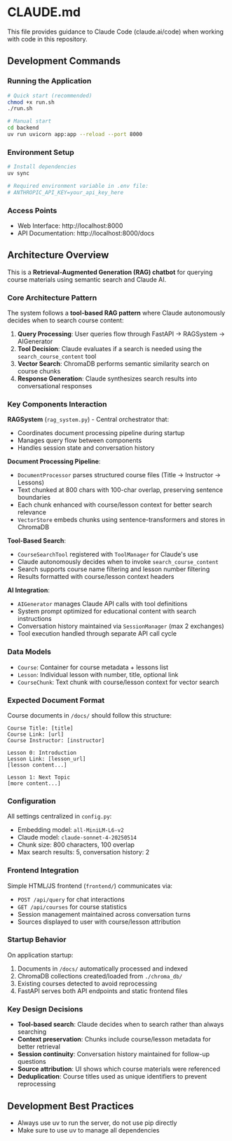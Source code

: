 # CLAUDE.md

This file provides guidance to Claude Code (claude.ai/code) when working with code in this repository.

## Development Commands

### Running the Application
```bash
# Quick start (recommended)
chmod +x run.sh
./run.sh

# Manual start
cd backend
uv run uvicorn app:app --reload --port 8000
```

### Environment Setup
```bash
# Install dependencies
uv sync

# Required environment variable in .env file:
# ANTHROPIC_API_KEY=your_api_key_here
```

### Access Points
- Web Interface: http://localhost:8000
- API Documentation: http://localhost:8000/docs

## Architecture Overview

This is a **Retrieval-Augmented Generation (RAG) chatbot** for querying course materials using semantic search and Claude AI.

### Core Architecture Pattern
The system follows a **tool-based RAG pattern** where Claude autonomously decides when to search course content:

1. **Query Processing**: User queries flow through FastAPI → RAGSystem → AIGenerator
2. **Tool Decision**: Claude evaluates if a search is needed using the `search_course_content` tool
3. **Vector Search**: ChromaDB performs semantic similarity search on course chunks
4. **Response Generation**: Claude synthesizes search results into conversational responses

### Key Components Interaction

**RAGSystem** (`rag_system.py`) - Central orchestrator that:
- Coordinates document processing pipeline during startup
- Manages query flow between components
- Handles session state and conversation history

**Document Processing Pipeline**:
- `DocumentProcessor` parses structured course files (Title → Instructor → Lessons)
- Text chunked at 800 chars with 100-char overlap, preserving sentence boundaries
- Each chunk enhanced with course/lesson context for better search relevance
- `VectorStore` embeds chunks using sentence-transformers and stores in ChromaDB

**Tool-Based Search**:
- `CourseSearchTool` registered with `ToolManager` for Claude's use
- Claude autonomously decides when to invoke `search_course_content`
- Search supports course name filtering and lesson number filtering
- Results formatted with course/lesson context headers

**AI Integration**:
- `AIGenerator` manages Claude API calls with tool definitions
- System prompt optimized for educational content with search instructions
- Conversation history maintained via `SessionManager` (max 2 exchanges)
- Tool execution handled through separate API call cycle

### Data Models
- `Course`: Container for course metadata + lessons list
- `Lesson`: Individual lesson with number, title, optional link
- `CourseChunk`: Text chunk with course/lesson context for vector search

### Expected Document Format
Course documents in `/docs/` should follow this structure:
```
Course Title: [title]
Course Link: [url]  
Course Instructor: [instructor]

Lesson 0: Introduction
Lesson Link: [lesson_url]
[lesson content...]

Lesson 1: Next Topic
[more content...]
```

### Configuration
All settings centralized in `config.py`:
- Embedding model: `all-MiniLM-L6-v2`
- Claude model: `claude-sonnet-4-20250514`
- Chunk size: 800 characters, 100 overlap
- Max search results: 5, conversation history: 2

### Frontend Integration
Simple HTML/JS frontend (`frontend/`) communicates via:
- `POST /api/query` for chat interactions
- `GET /api/courses` for course statistics
- Session management maintained across conversation turns
- Sources displayed to user with course/lesson attribution

### Startup Behavior
On application startup:
1. Documents in `/docs/` automatically processed and indexed
2. ChromaDB collections created/loaded from `./chroma_db/`
3. Existing courses detected to avoid reprocessing
4. FastAPI serves both API endpoints and static frontend files

### Key Design Decisions
- **Tool-based search**: Claude decides when to search rather than always searching
- **Context preservation**: Chunks include course/lesson metadata for better retrieval
- **Session continuity**: Conversation history maintained for follow-up questions  
- **Source attribution**: UI shows which course materials were referenced
- **Deduplication**: Course titles used as unique identifiers to prevent reprocessing

## Development Best Practices
- Always use uv to run the server, do not use pip directly
- Make sure to use uv to manage all dependencies